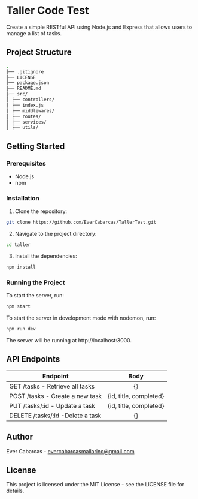 # Taller Code Test

Create a simple RESTful API using Node.js and Express that allows users to manage a list of tasks.

## Project Structure

```bash
.
├── .gitignore
├── LICENSE
├── package.json
├── README.md
├── src/
│ ├── controllers/
│ ├── index.js
│ ├── middlewares/
│ ├── routes/
│ ├── services/
│ ├── utils/
```

## Getting Started

### Prerequisites

- Node.js
- npm

### Installation

1. Clone the repository:

```bash
git clone https://github.com/EverCabarcas/TallerTest.git
```

2. Navigate to the project directory:

```bash
cd taller
```

3. Install the dependencies:

```bash
npm install
```

### Running the Project

To start the server, run:

```bash
npm start
```

To start the server in development mode with nodemon, run:

```bash
npm run dev
```

The server will be running at http://localhost:3000.


## API Endpoints

| Endpoint                         |                            Body                            |
| -------------------------------- | :--------------------------------------------------------: |
| GET /tasks - Retrieve all tasks  |                             {}                             | 
| POST /tasks - Create a new task  |                    {id, title, completed}                  | 
| PUT /tasks/:id - Update a task   |                   {id, title, completed}                   | 
| DELETE /tasks/:id -Delete a task |                             {}                             |


## Author

Ever Cabarcas - evercabarcasmallarino@gmail.com

## License

This project is licensed under the MIT License - see the LICENSE file for details.
